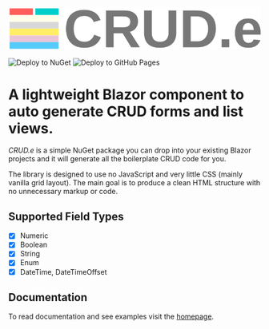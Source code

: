 ![CRUDe](Crude.Demo.Wasm/wwwroot/assets/logo_large.svg)

![Deploy to NuGet](https://github.com/GowenGit/crude/workflows/Deploy/badge.svg?branch=master)
![Deploy to GitHub Pages](https://github.com/GowenGit/crude/workflows/Deploy%20to%20GitHub%20Pages/badge.svg)
<!-- [![NuGet](https://img.shields.io/nuget/v/Crude.svg)](https://www.nuget.org/packages/Crude) -->

# A lightweight **Blazor** component to auto generate **CRUD** forms and list views.

*CRUD.e* is a simple NuGet package you can drop into your existing Blazor projects and it will generate all the boilerplate CRUD code for you.

The library is designed to use no JavaScript and very little CSS (mainly vanilla grid layout). The main goal is to produce a clean HTML structure with no unnecessary markup or code.

## Supported Field Types

* [x] Numeric
* [x] Boolean
* [x] String
* [x] Enum
* [x] DateTime, DateTimeOffset

## Documentation

To read documentation and see examples visit the [homepage](https://gowengit.github.io/crude/).